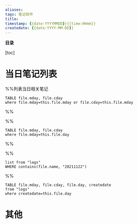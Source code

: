 ```yaml
---
aliases: 
tags: 笔记软件
title:
timestamp: {{date:YYYYMMDD}}{{time:HHmm}}
createdate: {{date:YYYY-MM-DD}} 
---
```


**目录**

[toc]

# 当日笔记列表

%%列表当日相关笔记
```dataview
TABLE file.mday, file.cday
where file.mday=this.file.mday or file.cday=this.file.mday
```
%%

%%
```dataview
TABLE file.mday, file.cday
where file.mday=this.file.day
```
%%

%%
```dataview
list from "logs"
WHERE contains(file.name, "20211122")
```
%%

```dataview
TABLE file.mday, file.cday, file.day, createdate
from "logs"
where createdate=this.file.day
```

# 其他
